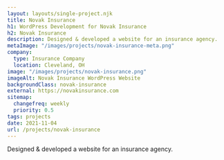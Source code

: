 ```yaml
---
layout: layouts/single-project.njk
title: Novak Insurance
h1: WordPress Development for Novak Insurance
h2: Novak Insurance
description: Designed & developed a website for an insurance agency.
metaImage: "/images/projects/novak-insurance-meta.png"
company:
  type: Insurance Company
  location: Cleveland, OH
image: "/images/projects/novak-insurance.png"
imageAlt: Novak Insurance WordPress Website
backgroundClass: novak-insurance
external: https://novakinsurance.com
sitemap:
  changefreq: weekly
  priority: 0.5
tags: projects
date: 2021-11-04
url: /projects/novak-insurance
---
```


Designed & developed a website for an insurance agency.
